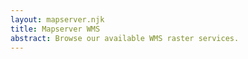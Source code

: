 ```yaml
---
layout: mapserver.njk
title: Mapserver WMS
abstract: Browse our available WMS raster services.
---
```

